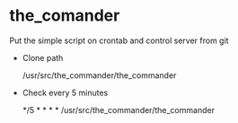 # the_comander
Put the simple script on crontab and control server from git



- Clone path

  /usr/src/the_commander/the_commander
 
 
 
- Check every 5 minutes

  */5 * * * * /usr/src/the_commander/the_commander

